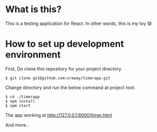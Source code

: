 # What is this?

This is a testing application for React. In other words, this is my toy :smile:

# How to set up development environment

First, Do clone this repository for your project directory.

    $ git clone git@github.com:uraway/timerapp.git

Change directory and run the below command at project root.

    $ cd ./timerapp
    $ npm install
    $ npm start

The app working at http://127.0.0.1:8000/timer.html

And more..
